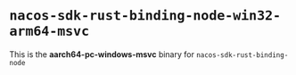 # `nacos-sdk-rust-binding-node-win32-arm64-msvc`

This is the **aarch64-pc-windows-msvc** binary for `nacos-sdk-rust-binding-node`

